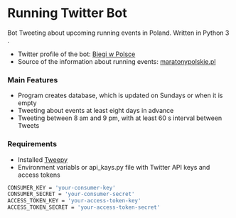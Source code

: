 # Running Twitter Bot

Bot Tweeting about upcoming running events in Poland. Written in Python 3 .

- Twitter profile of the bot: [Biegi w Polsce](https://twitter.com/biegi_w_pl)
- Source of the information about running events: [maratonypolskie.pl](https://www.maratonypolskie.pl/mp_index.php?dzial=3&action=1&grp=13&trgr=1&bieganie)

### Main Features

- Program creates database, which is updated on Sundays or when it is empty
- Tweeting about events at least eight days in advance
- Tweeting between 8 am and 9 pm, with at least 60 s interval between Tweets

### Requirements

- Installed [Tweepy](https://github.com/tweepy/tweepy)
- Environment variabls or api_kays.py file with Twitter API keys and access tokens

```sh
CONSUMER_KEY = 'your-consumer-key'
CONSUMER_SECRET = 'your-consumer-secret'
ACCESS_TOKEN_KEY = 'your-access-token-key'
ACCESS_TOKEN_SECRET = 'your-access-token-secret'
```